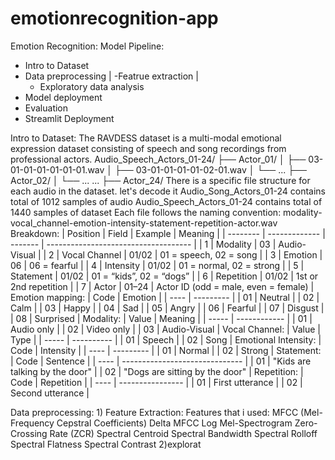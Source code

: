 # emotionrecognition-app
Emotion Recognition:
Model Pipeline:
  - Intro to Dataset
  - Data preprocessing
      |
       -Featrue extraction
      |
       - Exploratory data analysis
  - Model deployment
  - Evaluation
  - Streamlit Deployment



Intro to Dataset:
     The RAVDESS dataset is a multi-modal emotional expression dataset consisting of speech and song recordings from professional actors.
     Audio_Speech_Actors_01-24/
     ├── Actor_01/
     │   ├── 03-01-01-01-01-01-01.wav
     │   ├── 03-01-01-01-01-02-01.wav
     │   └── ...
     ├── Actor_02/
     │   └── ... 
     ...
     ├── Actor_24/
     There is a specific file structure for each audio in the dataset.
     let's decode it
     Audio_Song_Actors_01-24 contains total of 1012 samples of audio
     Audio_Speech_Actors_01-24  contains total of 1440 samples of dataset
     Each file follows the naming convention:
     modality-vocal_channel-emotion-intensity-statement-repetition-actor.wav
     Breakdown:
     | Position | Field         | Example | Meaning                              |
     | -------- | ------------- | ------- | ------------------------------------ |
     | 1        | Modality      | 03      | Audio-Visual                         |
     | 2        | Vocal Channel | 01/02   | 01 = speech, 02 = song               |
     | 3        | Emotion       | 06      | 06 = fearful                         |
     | 4        | Intensity     | 01/02   | 01 = normal, 02 = strong             |
     | 5        | Statement     | 01/02   | 01 = “kids”, 02 = “dogs”             |
     | 6        | Repetition    | 01/02   | 1st or 2nd repetition                |
     | 7        | Actor         | 01–24   | Actor ID (odd = male, even = female) |
     Emotion mapping:
     | Code | Emotion   |
     | ---- | --------- |
     | 01   | Neutral   |
     | 02   | Calm      |
     | 03   | Happy     |
     | 04   | Sad       |
     | 05   | Angry     |
     | 06   | Fearful   |
     | 07   | Disgust   |
     | 08   | Surprised |
     Modality:
     | Value | Meaning      |
     | ----- | ------------ |
     | 01    | Audio only   |
     | 02    | Video only   |
     | 03    | Audio-Visual |
     Vocal Channel:
     | Value | Type       |
     | ----- | ---------- |
     | 01    |   Speech   |
     | 02    |   Song     |
     Emotional Intensity:
     | Code | Intensity |
     | ---- | --------- |
     | 01   | Normal    |
     | 02   | Strong    |
     Statement:
     | Code | Sentence                       |
     | ---- | ------------------------------ |
     | 01   | "Kids are talking by the door" |
     | 02   | "Dogs are sitting by the door" |
     Repetition:
     | Code | Repetition       |
     | ---- | ---------------- |
     | 01   | First utterance  |
     | 02   | Second utterance |

Data preprocessing:
    1) Feature Extraction:
       Features that i used:
        MFCC (Mel-Frequency Cepstral Coefficients)
        Delta MFCC
        Log Mel-Spectrogram
        Zero-Crossing Rate (ZCR)
        Spectral Centroid 
        Spectral Bandwidth 
        Spectral Rolloff 
        Spectral Flatness
        Spectral Contrast
    2)explorat


     


 
     



     

    
